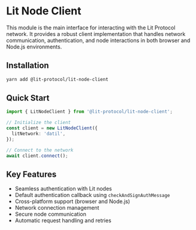 # Lit Node Client

This module is the main interface for interacting with the Lit Protocol network. It provides a robust client implementation that handles network communication, authentication, and node interactions in both browser and Node.js environments.

## Installation

```bash
yarn add @lit-protocol/lit-node-client
```

## Quick Start

```typescript
import { LitNodeClient } from '@lit-protocol/lit-node-client';

// Initialize the client
const client = new LitNodeClient({
  litNetwork: 'datil',
});

// Connect to the network
await client.connect();
```

## Key Features

- Seamless authentication with Lit nodes
- Default authentication callback using `checkAndSignAuthMessage`
- Cross-platform support (browser and Node.js)
- Network connection management
- Secure node communication
- Automatic request handling and retries
